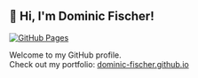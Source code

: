 ## 👋 Hi, I'm Dominic Fischer!

[![GitHub Pages](https://img.shields.io/badge/GitHub%20Pages-online-brightgreen)](https://dominic-fischer.github.io/)

Welcome to my GitHub profile.  
Check out my portfolio: [dominic-fischer.github.io](https://dominic-fischer.github.io)

